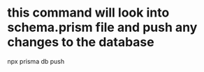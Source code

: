 # this command will look into schema.prism file and push any changes to the database

npx prisma db push

